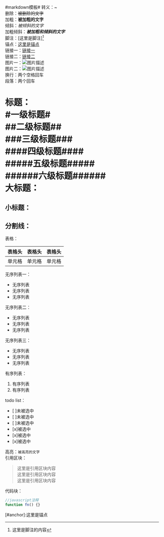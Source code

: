 #markdown模板#
转义：\~  
删除：~~被删除的文字~~  
加粗：**被加粗的文字**  
倾斜：*被倾斜的文字*  
加粗倾斜：***被加粗和倾斜的文字***  
脚注：[这里是脚注][^footer]  
锚点：[这里是锚点](#anchor)  
链接一：[链接一](http://github.com/yandou/ "描述内容")  
链接二：[链接二][link]  
图片一：![图片描述](http://www.github.com/favicon.ico)  
图片二：![图片描述][img]  
换行：两个空格回车  
段落：两个回车

标题：  
#一级标题#  
##二级标题##  
###三级标题###  
####四级标题####  
#####五级标题#####  
######六级标题######  
大标题：
=  
小标题：
-  
分割线：  
---  
表格：

|表格头|表格头|表格头|
|---|---|---|
|单元格|单元格|单元格|  
无序列表一：  
- 无序列表
- 无序列表
- 无序列表

无序列表二：  
+ 无序列表
+ 无序列表
+ 无序列表

无序列表三：
* 无序列表
* 无序列表
* 无序列表

有序列表：  
1. 有序列表  
2. 有序列表 
  
todo list：

- [ ]未被选中
- [ ]未被选中
- [ ]未被选中
- [x]被选中
- [x]被选中
- [x]被选中

高亮：`被高亮的文字`  
引用区块：  
> 这里是引用区块内容  
> 这里是引用区块内容  
> 这里是引用区块内容

代码块：  
```javascript
//javascript注释
function fn() {}
```
<a id="anchor"></a>
[#anchor]:这里是锚点

[img]: http://www.github.com/favicon.ico
[link]: http://github.com/yandou/
[^footer]: 这里是脚注的内容

